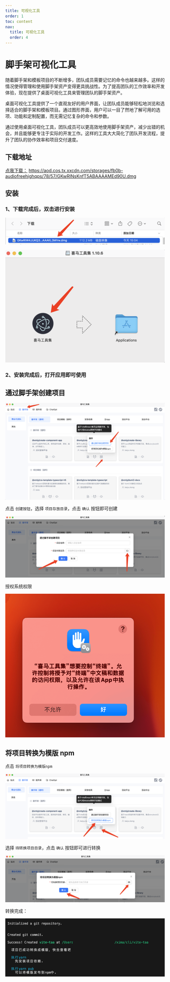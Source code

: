 ```yaml
---
title: 可视化工具
order: 1
toc: content
nav:
  title: 可视化工具
  order: 4
---
```


# 脚手架可视化工具

随着脚手架和模板项目的不断增多，团队成员需要记忆的命令也越来越多。这样的情况使得管理和使用脚手架资产变得更具挑战性。为了提高团队的工作效率和开发体验，现在提供了桌面可视化工具来管理团队的脚手架资产。

桌面可视化工具提供了一个直观友好的用户界面，让团队成员能够轻松地浏览和选择适合的脚手架和模板项目。通过图形界面，用户可以一目了然地了解可用的选项、功能和定制配置，而无需记忆复杂的命令和参数。

通过使用桌面可视化工具，团队成员可以更高效地使用脚手架资产，减少出错的机会，并且能够更专注于实际的开发工作。这样的工具大大简化了团队开发流程，提升了团队的协作效率和项目交付速度。

## 下载地址

[点我下载：](https://aod.cos.tx.xxcdn.com/storages/fb0b-audiofreehighqps/78/57/GKwRINsKnfT5ABAAAAMEd90U.dmg)
https://aod.cos.tx.xxcdn.com/storages/fb0b-audiofreehighqps/78/57/GKwRINsKnfT5ABAAAAMEd90U.dmg

## 安装

### 1、下载完成后，双击进行安装

![](images/save-1.png)

![](images/save-2.png)

### 2、安装完成后，打开应用即可使用

<!-- 如果出现以下提示是因为应用属于第三方软件，点击取消即可，然后按照以下步骤打开：

![](images/save-3.png)

打开系统偏好设置 - 安全性与隐私 - 通用 - 点击 “仍要打开”

![](images/save-4.png)

![](images/save-5.png)

![](images/save-6.png) -->

## 通过脚手架创建项目

![](images/cli-1.png)

点击 `创建按钮`，选择 `项目存放目录`，点击 `确认` 按钮即可创建

![](images/cli-2.png)

授权系统权限

![](images/cli-3.png)

## 将项目转换为模版 npm

点击 `将项目转换为模版npm`

![](images/cli-4.png)

选择 `待转换项目目录`，点击 `确认` 按钮即可进行转换

![](images/cli-5.png)

转换完成：

![](images/cli-6.png)

